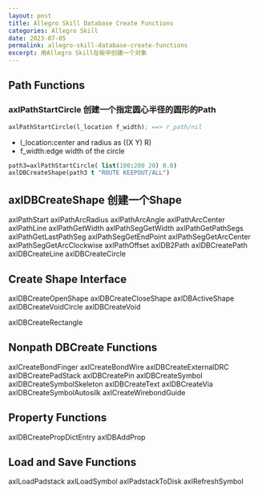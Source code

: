 ```yaml
---
layout: post
title: Allegro Skill Database Create Functions
categories: Allegro Skill
date: 2023-07-05
permalink: allegro-skill-database-create-functions
excerpt: 用Allegro Skill在板中创建一个对象
---
```


## Path Functions

### axlPathStartCircle 创建一个指定圆心半径的圆形的Path

```lisp
axlPathStartCircle(l_location f_width); ==> r_path/nil
```

* l_location:center and radius as ((X Y) R)
* f_width:edge width of the circle

```lisp
path3=axlPathStartCircle( list(100:200 20) 0.0)
axlDBCreateShape(path3 t "ROUTE KEEPOUT/ALL")
```

## axlDBCreateShape 创建一个Shape


axlPathStart
axlPathArcRadius
axlPathArcAngle
axlPathArcCenter
axlPathLine
axlPathGetWidth
axlPathSegGetWidth
axlPathGetPathSegs
axlPathGetLastPathSeg
axlPathSegGetEndPoint
axlPathSegGetArcCenter
axlPathSegGetArcClockwise
axlPathOffset
axlDB2Path
axlDBCreatePath
axlDBCreateLine
axlDBCreateCircle

## Create Shape Interface

axlDBCreateOpenShape
axlDBCreateCloseShape
axlDBActiveShape
axlDBCreateVoidCircle
axlDBCreateVoid

axlDBCreateRectangle

## Nonpath DBCreate Functions

axlCreateBondFinger
axlCreateBondWire
axlDBCreateExternalDRC
axlDBCreatePadStack
axlDBCreatePin
axlDBCreateSymbol
axlDBCreateSymbolSkeleton
axlDBCreateText
axlDBCreateVia
axlDBCreateSymbolAutosilk
axlCreateWirebondGuide

## Property Functions

axlDBCreatePropDictEntry
axlDBAddProp

## Load and Save Functions

axlLoadPadstack
axlLoadSymbol
axlPadstackToDisk
axlRefreshSymbol